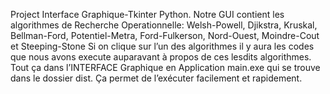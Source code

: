 Project Interface Graphique-Tkinter Python.
Notre GUI contient les algorithmes de Recherche Operationnelle: Welsh-Powell, Djikstra, Kruskal, Bellman-Ford, Potentiel-Metra, Ford-Fulkerson, Nord-Ouest, Moindre-Cout et Steeping-Stone
Si on clique sur l’un des algorithmes il y aura les codes que nous avons execute auparavant à propos de ces lesdits algorithmes.
Tout ça dans l’INTERFACE Graphique en Application main.exe qui se trouve dans le dossier dist.
Ça permet de l’exécuter facilement et rapidement.

